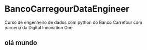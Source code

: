 # BancoCarregourDataEngineer

Curso de engenheiro de dados com python do Banco Carrefour com parceria da Digital Innovation One

## olá mundo
